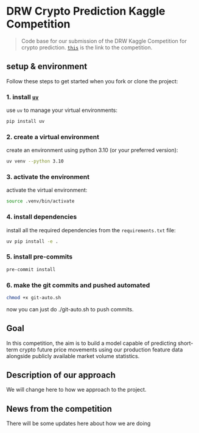 # DRW Crypto Prediction Kaggle Competition  
> Code base for our submission of the DRW Kaggle Competition for crypto prediction. [`this`](http://kaggle.com/competitions/drw-crypto-market-prediction/team)
 is the link to the competition.

## setup & environment

Follow these steps to get started when you fork or clone the project:

### 1. install [`uv`](https://github.com/astral-sh/uv/)

use `uv` to manage your virtual environments:

```bash
pip install uv
```

### 2. create a virtual environment

create an environment using python 3.10 (or your preferred version):

```bash
uv venv --python 3.10
```

### 3. activate the environment

activate the virtual environment:

```bash
source .venv/bin/activate
```

### 4. install dependencies

install all the required dependencies from the `requirements.txt` file:

```bash
uv pip install -e .
```

### 5. install pre-commits

```bash
pre-commit install
```

### 6. make the git commits and pushed automated

```bash
chmod +x git-auto.sh
```

now you can just do ./git-auto.sh to push commits.

## Goal  

In this competition, the aim is to build a model capable of predicting short-term crypto future price movements using our production feature data alongside publicly available market volume statistics. 

## Description of our approach

We will change here to how we approach to the project.

## News from the competition

There will be some updates here about how we are doing
